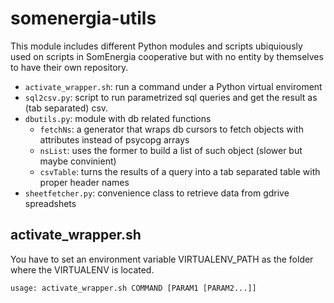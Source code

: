 # somenergia-utils

This module includes different Python modules and scripts
ubiquiously used on scripts in SomEnergia cooperative
but with no entity by themselves to have their own repository.


- `activate_wrapper.sh`: run a command under a Python virtual enviroment
- `sql2csv.py`: script to run parametrized sql queries and get the result as (tab separated) csv.
- `dbutils.py`: module with db related functions
	- `fetchNs`: a generator that wraps db cursors to fetch objects with attributes instead of psycopg arrays
	- `nsList`: uses the former to build a list of such object (slower but maybe convinient)
	- `csvTable`: turns the results of a query into a tab separated table with proper header names
- `sheetfetcher.py`: convenience class to retrieve data from gdrive spreadshets

## activate\_wrapper.sh

You have to set an environment variable VIRTUALENV\_PATH as the folder where the VIRTUALENV is located.
```
usage: activate_wrapper.sh COMMAND [PARAM1 [PARAM2...]]
```


